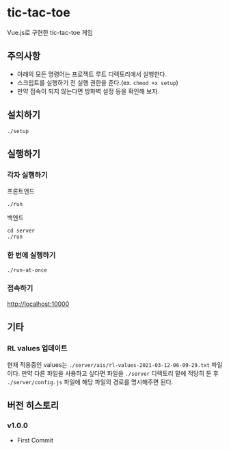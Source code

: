 # tic-tac-toe

Vue.js로 구현한 tic-tac-toe 게임

## 주의사항

- 아래의 모든 명령어는 프로젝트 루트 디렉토리에서 실행한다.
- 스크립트를 실행하기 전 실행 권한을 준다.(ex. `chmod +x setup`)
- 만약 접속이 되지 않는다면 방화벽 설정 등을 확인해 보자.

## 설치하기
```
./setup
```

## 실행하기

### 각자 실행하기

프론트엔드
```
./run
```

백엔드
```
cd server
./run
```

### 한 번에 실행하기

```
./run-at-once
```

### 접속하기

<http://localhost:10000>

## 기타

### RL values 업데이트

현재 적용중인 values는 `./server/ais/rl-values-2021-03-12-06-09-29.txt` 파일이다. 만약 다른 파일을 사용하고 싶다면 파일을 `./server` 디렉토리 밑에 적당히 둔 후 `./server/config.js` 파일에 해당 파일의 경로를 명시해주면 된다.

## 버전 히스토리

### v1.0.0

- First Commit